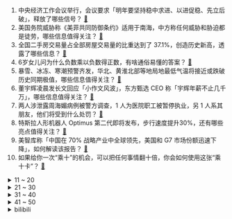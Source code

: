 1. 中央经济工作会议举行，会议要求「明年要坚持稳中求进、以进促稳、先立后破」，释放了哪些信号？ [:link:](https://www.zhihu.com/question/634555359)
2. 美国务院威胁称《美菲共同防御条约》适用于南海，中方称任何威胁和胁迫都是徒劳，哪些信息值得关注？ [:link:](https://www.zhihu.com/question/634664659)
3. 全国二手房交易量占全部房屋交易量的比重达到了 37.1%，创造历史新高，透露了哪些信息？ [:link:](https://www.zhihu.com/question/634643337)
4. 6岁女儿问为什么负数乘以负数得正数，有啥通俗易懂的答案？ [:link:](https://www.zhihu.com/question/634038808)
5. 暴雪、冰冻、寒潮预警齐发，华北、黄淮北部等地局地最低气温将接近或跌破历史同期极值，哪些信息值得关注？ [:link:](https://www.zhihu.com/question/634605370)
6. 董宇辉凌晨发长文回应「小作文风波」，东方甄选 CEO 称「宇辉年薪不止几千万」，哪些信息值得关注？ [:link:](https://www.zhihu.com/question/634643306)
7. 两人涉泄露周海媚病例被警方调查，1 人为医院职工被暂停执业，另 1 人系其朋友，他们将受到什么处罚？ [:link:](https://www.zhihu.com/question/634618003)
8. 特斯拉人形机器人 Optimus 第二代即将发布，步行速度提升30%，还有哪些亮点值得关注？ [:link:](https://www.zhihu.com/question/634663760)
9. 美智库称「中国在 70% 战略产业中全球领先，美国和 G7 市场份额迅速下降」，如何解读该报告？ [:link:](https://www.zhihu.com/question/634654148)
10. 如果给你一次“乘十”的机会，可以把任何事情翻十倍，你会如何使用这张“乘十卡”？ [:link:](https://www.zhihu.com/question/634584786)
<details>
<summary>11 ~ 20</summary>

11. 「高管形象照」火爆破圈，如何看待此现象？反映了怎样的心态？ [:link:](https://www.zhihu.com/question/634679340)
12. 以军开始向哈马斯在加沙的地道灌海水，但不确定人质是否仍藏身地道，如何评价该举动？对局势将产生哪些影响？ [:link:](https://www.zhihu.com/question/634632935)
13. 为什么科学家选择相信宇宙大爆炸是凭空产生的，又不相信永动机可以凭空获取能量？ [:link:](https://www.zhihu.com/question/628305553)
14. 第28届LG杯半决赛柯洁不敌申真谞，如何评价本场比赛双方的表现？ [:link:](https://www.zhihu.com/question/634647919)
15. 为什么筷子没有被东亚文化圈以外的人普遍接受？ [:link:](https://www.zhihu.com/question/268623228)
16. 中央经济工作会议提到要「形成消费和投资相互促进的良性循环」，如何解读？还有哪些信息值得关注？ [:link:](https://www.zhihu.com/question/634665618)
17. 哪些条件使得一幅画耐看？ [:link:](https://www.zhihu.com/question/607794207)
18. 人为什么会缺乏安全感呢? [:link:](https://www.zhihu.com/question/343528940)
19. 跑步是不是业余时间提升心肺功能的最高效方式？ [:link:](https://www.zhihu.com/question/633335120)
20. 10岁孩子跟妈妈冷战能持续多久？ [:link:](https://www.zhihu.com/question/634209658)
</details>
<details>
<summary>21 ~ 30</summary>

21. 看完钱钟书《围城》，是一种什么感觉？ [:link:](https://www.zhihu.com/question/50557373)
22. 为什么我一直运动却瘦不下来？ [:link:](https://www.zhihu.com/question/632771615)
23. 除了皮蛋瘦肉粥外，你还吃过哪些味道鲜美的咸粥？ [:link:](https://www.zhihu.com/question/632380184)
24. 你在“拯救我的2023待办清单”活动中兑换的图书盲盒是什么书？（好好奇）? [:link:](https://www.zhihu.com/question/634682124)
25. 中国 11 月社会融资规模增量 2.45 万亿元，比上年同期多 4556 亿元，哪些信息值得关注？ [:link:](https://www.zhihu.com/question/634668669)
26. 2023年你在职场上有哪些收获，你又有哪些变化？ [:link:](https://www.zhihu.com/question/634637751)
27. 众多车企都在研究新能源，油车退出历史舞台还会远吗？ [:link:](https://www.zhihu.com/question/633371417)
28. 冬天跑步冷空气入肺，对身体会有什么影响？ [:link:](https://www.zhihu.com/question/632907465)
29. 北京发布暴雪橙色预警，12 月 13 日起京津冀等地将出现大到暴雪，将带来哪些影响？如何做好应对？ [:link:](https://www.zhihu.com/question/634436506)
30. 职场上哪些行为会凸显自己的工作能力？ [:link:](https://www.zhihu.com/question/487011364)
</details>
<details>
<summary>31 ~ 40</summary>

31. 养孩子和养宠物，哪个性价比更高？ [:link:](https://www.zhihu.com/question/634506861)
32. 天津发布脑卒中气象风险橙色预警，专家「寒冷会加重脑卒中」，冬季该如何预防？ [:link:](https://www.zhihu.com/question/634638973)
33. 中央经济工作会议强调，加快完善生育支持政策体系，发展银发经济，将带来哪些影响? [:link:](https://www.zhihu.com/question/634550959)
34. 联合国大会以压倒性票数通过决议，要求巴以立即停火，该决议能否为巴以局势带来改变？会产生哪些政治影响？ [:link:](https://www.zhihu.com/question/634608991)
35. 如何评价《爱的修学旅行》中，吴千语和施伯雄的相处？ [:link:](https://www.zhihu.com/question/632154202)
36. 「阿根廷特朗普」米莱启动「休克疗法」，将本币贬值 54%，将产生哪些影响？ [:link:](https://www.zhihu.com/question/634630526)
37. 美国 11 月 CPI 同比增长 3.1%，为今年 6 月以来新低，符合市场预期，这一数据说明了什么？ [:link:](https://www.zhihu.com/question/634605858)
38. 听说「线上心理咨询师可以年入 300 万」，是否有可能性？心理咨询行业的真实收入情况是怎样？ [:link:](https://www.zhihu.com/question/633772272)
39. 研究称 ChatGPT 压力大时会欺骗人类，自主性越来越强，人类要提前防范，如何看待此事？ [:link:](https://www.zhihu.com/question/634662340)
40. 「长春高空抛物致死案」一审被告人被判死刑，被告人供述称「就想砸死别人来求死」，如何从法律角度解读此事？ [:link:](https://www.zhihu.com/question/634627903)
</details>
<details>
<summary>41 ~ 50</summary>

41. 除了圆形还有方形，手机的镜头形状还有没有可能发展成别的图形？ [:link:](https://www.zhihu.com/question/632151106)
42. 工信部等三部门调整减免车辆购置税新能源汽车产品技术要求，哪些信息值得关注？ [:link:](https://www.zhihu.com/question/634437809)
43. 12 月 13 日是南京大屠杀死难者国家公祭日，升国旗、下半旗仪式举行，当今时代，我们如何铭记历史？ [:link:](https://www.zhihu.com/question/634626390)
44. 拜登援乌表态从「需要多久，我们就支持多久」，改口到「我们能支持多久就多久」，暴露出了哪些信息？ [:link:](https://www.zhihu.com/question/634624405)
45. 胡润首次发布男企业家榜单，上榜门槛 640 亿元，拼多多创始人跻身前三，哪些信息值得关注？ [:link:](https://www.zhihu.com/question/634473788)
46. 2024年，整个汽车行业预计会发生哪些变化？ [:link:](https://www.zhihu.com/question/628934509)
47. 市面上五花八门的颗粒板、生态板以及多层板，普通人在定制家居时到底该如何选材？ [:link:](https://www.zhihu.com/question/631483326)
48. 贵的取暖器和普通的取暖器在使用体验上到底有多大区别？ [:link:](https://www.zhihu.com/question/630536277)
49. 人到中年，日常做些什么运动能减缓发胖？ [:link:](https://www.zhihu.com/question/634060260)
50. 《浩劫前夕》开发商 Fntastic 宣布倒闭，IGN 开出 1 分「没玩算走运」，如何评价这款游戏？ [:link:](https://www.zhihu.com/question/633925725)
</details><details>
<summary>bilibili</summary>

</details>